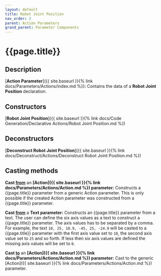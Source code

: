 ```yaml
---
layout: default
title: Robot Joint Position
nav_order: 2
parent: Action Parameters
grand_parent: Parameter Components
---
```


# **{{page.title}}**

## **Description**

[**Action Parameter**]({{ site.baseurl }}{% link docs/Parameters/Actions/index.md %})**:** 
Contains the data of a **Robot Joint Position** declaration. 

## **Constructors**

[**Robot Joint Position**]({{ site.baseurl }}{% link docs/Code Generation/Declarative Actions/Robot Joint Position.md %})

## **Deconstructors**

[**Deconstruct Robot Joint Position**]({{ site.baseurl }}{% link docs/Deconstruct/Actions/Deconstruct Robot Joint Position.md %})

## **Casting methods**

**Cast <u>from</u>** an **[Action]({{ site.baseurl }}{% link docs/Parameters/Actions/Action.md %}) parameter:** Constructs a {{page.title}} parameter from a generic Action parameter. This is only possible if the created Action parameter was constructed from a {{page.title}} parameter.

**Cast <u>from</u>** a **Text parameter:** Constructs an {{page.title}} parameter from a text. The user can define the six axis values as a text to construct a {{page.title}} parameter. The axis values has to be separated by a comma. For example, the text `10, 25, 10.9, -45, 25, -24.9` will be casted to a {{page.title}} parameter with the first axis value set to `10`, the second axis value set to `25` and so forth. If less then six axis values are defined the missing axis values will be set to `0`. 

**Cast <u>to</u>** an **[Action]({{ site.baseurl }}{% link docs/Parameters/Actions/Action.md %}) parameter:** Cast to the generic [Action]({{ site.baseurl }}{% link docs/Parameters/Actions/Action.md %}) parameter. 
